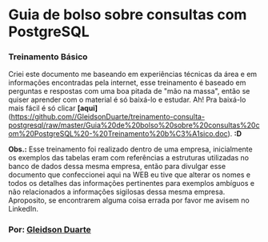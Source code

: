# Guia de bolso sobre consultas com PostgreSQL
### Treinamento Básico

Criei este documento me baseando em experiências técnicas da área e em informações encontradas pela internet, esse treinamento é baseado em perguntas e respostas com uma boa pitada de "mão na massa", então se quiser aprender com o material é só baixá-lo e estudar. Ah! Pra baixá-lo mais fácil é só clicar **[aqui]**(https://github.com//GleidsonDuarte/treinamento-consulta-postgresql/raw/master/Guia%20de%20bolso%20sobre%20consultas%20com%20PostgreSQL%20-%20Treinamento%20b%C3%A1sico.doc). **:D**

**Obs.:** Esse treinamento foi realizado dentro de uma empresa, inicialmente os exemplos das tabelas eram com referências a estruturas utilizadas no banco de dados dessa mesma empresa, então para divulgar esse documento que confeccionei aqui na WEB eu tive que alterar os nomes e todos os detalhes das informações pertinentes para exemplos ambíguos e não relacionados a informações sigilosas dessa mesma empresa. Aproposito, se encontrarem alguma coisa errada por favor me avisem no LinkedIn.

### Por: [Gleidson Duarte](https://www.linkedin.com/in/gleidsonduarte/)
